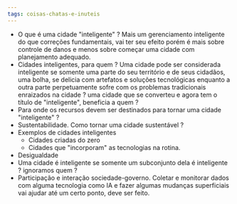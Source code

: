```yaml
---
tags: coisas-chatas-e-inuteis
---
```

- O que é uma cidade "inteligente" ?
Mais um gerenciamento inteligente do que correções fundamentais, vai ter seu efeito porém é mais sobre controle de danos e menos sobre começar uma cidade com planejamento adequado.
- Cidades inteligentes, para quem ?
Uma cidade pode ser considerada inteligente se somente uma parte do seu território e de seus cidadãos, uma bolha, se delicia com artefatos e soluções tecnológicas enquanto a outra parte perpetuamente sofre com os problemas tradicionais enraizados na cidade ? uma cidade que se converteu e agora tem o título de "inteligente", beneficia a quem ?
- Para onde os recursos devem ser destinados para tornar uma cidade "inteligente" ?
- Sustentabilidade.
Como tornar uma cidade sustentável ?  
- Exemplos de cidades inteligentes
	- Cidades criadas do zero
	- Cidades que "incorporam" as tecnologias na rotina.
- Desigualdade 
- Uma cidade é inteligente se somente um subconjunto dela é inteligente ? ignoramos quem ?
- Participação e interação sociedade-governo.
Coletar e monitorar dados com alguma tecnologia como IA e fazer algumas mudanças superficiais vai ajudar até um certo ponto, deve ser feito.